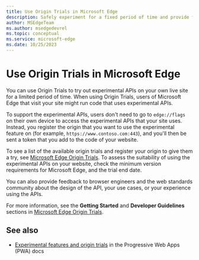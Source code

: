 ```yaml
---
title: Use Origin Trials in Microsoft Edge
description: Safely experiment for a fixed period of time and provide feedback on new platform features.
author: MSEdgeTeam
ms.author: msedgedevrel
ms.topic: conceptual
ms.service: microsoft-edge
ms.date: 10/25/2023
---
```

# Use Origin Trials in Microsoft Edge

You can use Origin Trials to try out experimental APIs on your own live site for a limited period of time.  When using Origin Trials, users of Microsoft Edge that visit your site might run code that uses experimental APIs.

To support the experimental APIs, users don't need to go to `edge://flags` on their own device to access the experimental APIs that your site uses.  Instead, you register the origin that you want to use the experimental feature on (for example, `https://www.contoso.com:443`), and you'll then be sent a token that you add to the code of your website.

To see a list of the available origin trials and register your origin to give them a try, see [Microsoft Edge Origin Trials](https://microsoftedge.github.io/MSEdgeExplainers/origin-trials/).  To assess the suitability of using the experimental APIs on your website, check the minimum version requirements for Microsoft Edge, and the trial end date.

You can also provide feedback to browser engineers and the web standards community about the design of the API, your use cases, or your experience using the APIs.

For more information, see the **Getting Started** and **Developer Guidelines** sections in [Microsoft Edge Origin Trials](https://microsoftedge.github.io/MSEdgeExplainers/origin-trials/).


<!-- ====================================================================== -->
## See also

* [Experimental features and origin trials](../progressive-web-apps-chromium/how-to/origin-trials.md) in the Progressive Web Apps (PWA) docs
